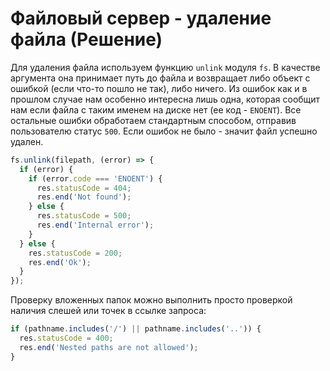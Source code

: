 # Файловый сервер - удаление файла (Решение)

Для удаления файла используем функцию `unlink` модуля `fs`. В качестве аргумента она принимает путь
до файла и возвращает либо объект с ошибкой (если что-то пошло не так), либо ничего. Из ошибок как и
в прошлом случае нам особенно интересна лишь одна, которая сообщит нам если файла с таким именем на
диске нет (ее код - `ENOENT`). Все остальные ошибки обработаем стандартным способом, отправив 
пользователю статус `500`. Если ошибок не было - значит файл успешно удален.
```js
fs.unlink(filepath, (error) => {
  if (error) {
    if (error.code === 'ENOENT') {
      res.statusCode = 404;
      res.end('Not found');
    } else {
      res.statusCode = 500;
      res.end('Internal error');
    }
  } else {
    res.statusCode = 200;
    res.end('Ok');
  }
});
``` 


Проверку вложенных папок можно выполнить просто проверкой наличия слешей или точек в ссылке запроса:
```js
if (pathname.includes('/') || pathname.includes('..')) {
  res.statusCode = 400;
  res.end('Nested paths are not allowed');
}
```
